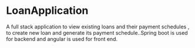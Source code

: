 # LoanApplication
A full stack application to view existing loans and  their payment schedules , to create new loan and generate its payment schedule..Spring boot is used for backend and angular is used for front end.
